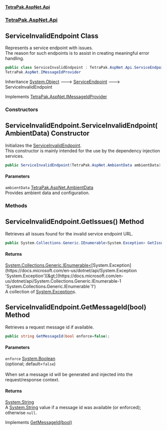 #### [TetraPak.AspNet.Api](index.md 'index')
### [TetraPak.AspNet.Api](TetraPak_AspNet_Api.md 'TetraPak.AspNet.Api')
## ServiceInvalidEndpoint Class
Represents a service endpoint with issues.  
The reason for such endpoints is to assist in creating meaningful error handling.  
```csharp
public class ServiceInvalidEndpoint : TetraPak.AspNet.Api.ServiceEndpoint,
TetraPak.AspNet.IMessageIdProvider
```

Inheritance [System.Object](https://docs.microsoft.com/en-us/dotnet/api/System.Object 'System.Object') &#129106; [ServiceEndpoint](TetraPak_AspNet_Api_ServiceEndpoint.md 'TetraPak.AspNet.Api.ServiceEndpoint') &#129106; ServiceInvalidEndpoint  

Implements [TetraPak.AspNet.IMessageIdProvider](https://docs.microsoft.com/en-us/dotnet/api/TetraPak.AspNet.IMessageIdProvider 'TetraPak.AspNet.IMessageIdProvider')  
### Constructors
<a name='TetraPak_AspNet_Api_ServiceInvalidEndpoint_ServiceInvalidEndpoint(TetraPak_AspNet_AmbientData)'></a>
## ServiceInvalidEndpoint.ServiceInvalidEndpoint(AmbientData) Constructor
Initializes the [ServiceInvalidEndpoint](TetraPak_AspNet_Api_ServiceInvalidEndpoint.md 'TetraPak.AspNet.Api.ServiceInvalidEndpoint').  
This constructor is mainly intended for the use by the dependency injection services.   
```csharp
public ServiceInvalidEndpoint(TetraPak.AspNet.AmbientData ambientData);
```
#### Parameters
<a name='TetraPak_AspNet_Api_ServiceInvalidEndpoint_ServiceInvalidEndpoint(TetraPak_AspNet_AmbientData)_ambientData'></a>
`ambientData` [TetraPak.AspNet.AmbientData](https://docs.microsoft.com/en-us/dotnet/api/TetraPak.AspNet.AmbientData 'TetraPak.AspNet.AmbientData')  
Provides ambient data and configuration.  
  
  
### Methods
<a name='TetraPak_AspNet_Api_ServiceInvalidEndpoint_GetIssues()'></a>
## ServiceInvalidEndpoint.GetIssues() Method
Retrieves all issues found for the invalid service endpoint URL.  
```csharp
public System.Collections.Generic.IEnumerable<System.Exception> GetIssues();
```
#### Returns
[System.Collections.Generic.IEnumerable&lt;](https://docs.microsoft.com/en-us/dotnet/api/System.Collections.Generic.IEnumerable-1 'System.Collections.Generic.IEnumerable`1')[System.Exception](https://docs.microsoft.com/en-us/dotnet/api/System.Exception 'System.Exception')[&gt;](https://docs.microsoft.com/en-us/dotnet/api/System.Collections.Generic.IEnumerable-1 'System.Collections.Generic.IEnumerable`1')  
A collection of [System.Exception](https://docs.microsoft.com/en-us/dotnet/api/System.Exception 'System.Exception')s.  
  
<a name='TetraPak_AspNet_Api_ServiceInvalidEndpoint_GetMessageId(bool)'></a>
## ServiceInvalidEndpoint.GetMessageId(bool) Method
Retrieves a request message id if available.   
```csharp
public string GetMessageId(bool enforce=false);
```
#### Parameters
<a name='TetraPak_AspNet_Api_ServiceInvalidEndpoint_GetMessageId(bool)_enforce'></a>
`enforce` [System.Boolean](https://docs.microsoft.com/en-us/dotnet/api/System.Boolean 'System.Boolean')  
(optional; default=`false`)<br />  
When set a message id will be generated and injected into the request/response context.  
  
#### Returns
[System.String](https://docs.microsoft.com/en-us/dotnet/api/System.String 'System.String')  
A [System.String](https://docs.microsoft.com/en-us/dotnet/api/System.String 'System.String') value if a message id was available (or enforced); otherwise `null`.  

Implements [GetMessageId(bool)](https://docs.microsoft.com/en-us/dotnet/api/TetraPak.AspNet.IMessageIdProvider.GetMessageId#TetraPak_AspNet_IMessageIdProvider_GetMessageId_System_Boolean_ 'TetraPak.AspNet.IMessageIdProvider.GetMessageId(System.Boolean)')  
  
